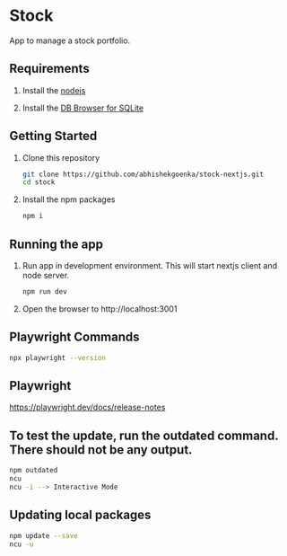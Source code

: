 # Stock

App to manage a stock portfolio.

## Requirements

1. Install the [nodejs](https://nodejs.org/en)

1. Install the [DB Browser for SQLite](https://sqlitebrowser.org/)

## Getting Started

1. Clone this repository

   ```bash
   git clone https://github.com/abhishekgoenka/stock-nextjs.git
   cd stock
   ```

1. Install the npm packages

   ```bash
   npm i
   ```

## Running the app

1. Run app in development environment. This will start nextjs client and node server.

   ```bash
   npm run dev
   ```

1. Open the browser to http://localhost:3001

## Playwright Commands

```bash
npx playwright --version
```

## Playwright

https://playwright.dev/docs/release-notes

## To test the update, run the outdated command. There should not be any output.

```bash
npm outdated
ncu
ncu -i --> Interactive Mode
```

## Updating local packages

```bash
npm update --save
ncu -u
```
